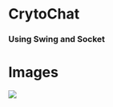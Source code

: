 # CrytoChat

### Using Swing and Socket

# Images
![](https://github.com/RandomCodersVision/CryptoChat/blob/main/Images/Screenshot%20(584).png)
